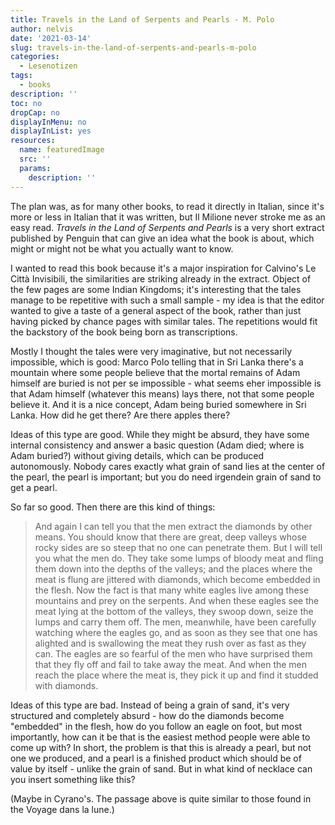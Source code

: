 ```yaml
---
title: Travels in the Land of Serpents and Pearls - M. Polo
author: nelvis
date: '2021-03-14'
slug: travels-in-the-land-of-serpents-and-pearls-m-polo
categories:
  - Lesenotizen
tags:
  - books
description: ''
toc: no
dropCap: no
displayInMenu: no
displayInList: yes
resources:
  name: featuredImage
  src: ''
  params:
    description: ''
---
```


The plan was, as for many other books, to read it directly in Italian, since it's more or less in Italian that it was written, but Il Milione never stroke me as an easy read. *Travels in the Land of Serpents and Pearls* is a very short extract published by Penguin that can give an idea what the book is about, which might or might not be what you actually want to know.

I wanted to read this book because it's a major inspiration for Calvino's Le Città Invisibili, the similarities are striking already in the extract. Object of the few pages are some Indian Kingdoms; it's interesting that the tales manage to be repetitive with such a small sample - my idea is that the editor wanted to give a taste of a general aspect of the book, rather than just having picked by chance pages with similar tales. The repetitions would fit the backstory of the book being born as transcriptions.

Mostly I thought the tales were very imaginative, but not necessarily impossible, which is good: Marco Polo telling that in Sri Lanka there's a mountain where some people believe that the mortal remains of Adam himself are buried is not per se impossible - what seems eher impossible is that Adam himself (whatever this means) lays there, not that some people believe it. And it is a nice concept, Adam being buried somewhere in Sri Lanka. How did he get there? Are there apples there?

Ideas of this type are good. While they might be absurd, they have some internal consistency and answer a basic question (Adam died; where is Adam buried?) without giving details, which can be produced autonomously. Nobody cares exactly what grain of sand lies at the center of the pearl, the pearl is important; but you do need irgendein grain of sand to get a pearl.

So far so good. Then there are this kind of things:
> And again I can tell you that the men extract the diamonds by other means. You should know that there are great, deep valleys whose rocky sides are so steep that no one can penetrate them. But I will tell you what the men do. They take some lumps of bloody meat and fling them down into the depths of the valleys; and the places where the meat is flung are jittered with diamonds, which become embedded in the flesh. Now the fact is that many white eagles live among these mountains and prey on the serpents. And when these eagles see the meat lying at the bottom of the valleys, they swoop down, seize the lumps and carry them off. The men, meanwhile, have been carefully watching where the eagles go, and as soon as they see that one has alighted and is swallowing the meat they rush over as fast as they can. The eagles are so fearful of the men who have surprised them that they fly off and fail to take away the meat. And when the men reach the place where the meat is, they pick it up and find it studded with diamonds.

Ideas of this type are bad. Instead of being a grain of sand, it's very structured and completely absurd - how do the diamonds become "embedded" in the flesh, how do you follow an eagle on foot, but most importantly, how can it be that is the easiest method people were able to come up with? In short, the problem is that this is already a pearl, but not one we produced, and a pearl is a finished product which should be of value by itself - unlike the grain of sand. But in what kind of necklace can you insert something like this?

(Maybe in Cyrano's. The passage above is quite similar to those found in the Voyage dans la lune.)
